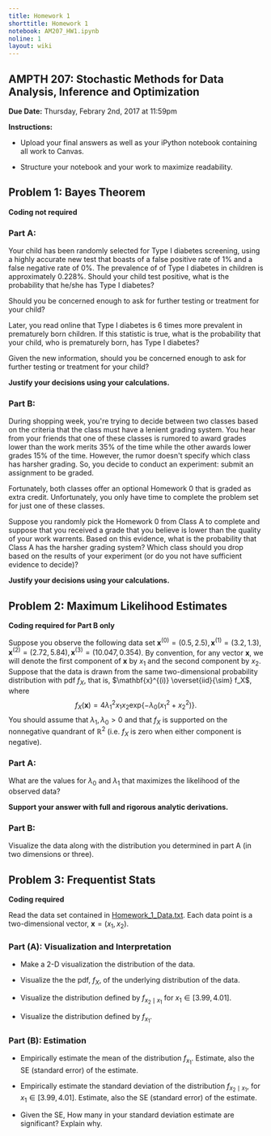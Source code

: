 ```yaml
---
title: Homework 1
shorttitle: Homework 1
notebook: AM207_HW1.ipynb
noline: 1
layout: wiki
---
```


## AMPTH 207: Stochastic Methods for Data Analysis, Inference and Optimization

**Due Date:** Thursday, Febrary 2nd, 2017 at 11:59pm

**Instructions:**

- Upload your final answers as well as your iPython notebook containing all work to Canvas.

- Structure your notebook and your work to maximize readability.

## Problem 1: Bayes Theorem

**Coding not required**

### Part A:
Your child has been randomly selected for Type I diabetes screening, using a highly accurate new test that boasts of a false positive rate of 1% and a false negative rate of 0%. The prevalence of of Type I diabetes in children is approximately 0.228%. Should your child test positive, what is the probability that he/she has Type I diabetes?

Should you be concerned enough to ask for further testing or treatment for your child?

Later, you read online that Type I diabetes is 6 times more prevalent in prematurely born children. If this statistic is true, what is the probability that your child, who is prematurely born, has Type I diabetes?

Given the new information, should you be concerned enough to ask for further testing or treatment for your child?

**Justify your decisions using your calculations.**

### Part B:

During shopping week, you're trying to decide between two classes based on the criteria that the class must have a lenient grading system. You hear from your friends that one of these classes is rumored to award grades lower than the work merits 35% of the time while the other awards lower grades 15% of the time. However, the rumor doesn't specify which class has harsher grading. So, you decide to conduct an experiment: submit an assignment to be graded. 

Fortunately, both classes offer an optional Homework 0 that is graded as extra credit. Unfortunately, you only have time to complete the problem set for just one of these classes. 

Suppose you randomly pick the Homework 0 from Class A to complete and suppose that you received a grade that you believe is lower than the quality of your work warrents. Based on this evidence, what is the probability that Class A has the harsher grading system? Which class should you drop based on the results of your experiment (or do you not have sufficient evidence to decide)?

**Justify your decisions using your calculations.**

## Problem 2: Maximum Likelihood Estimates

**Coding required for Part B only**

Suppose you observe the following data set $\mathbf{x}^{(0)} = (0.5, 2.5), \mathbf{x}^{(1)} = (3.2, 1.3), \mathbf{x}^{(2)} = (2.72, 5.84), \mathbf{x}^{(3)}= (10.047, 0.354)$. By convention, for any vector $\mathbf{x}$, we will denote the first component of $\mathbf{x}$ by $x_{1}$ and the second component by $x_{2}$. Suppose that the data is drawn from the same two-dimensional probability distribution with pdf $f_X$, that is, $\mathbf{x}^{(i)} \overset{iid}{\sim} f_X$, where
$$
f_X(\mathbf{x}) =  4\lambda_1^2 x_{1}x_{2} \mathrm{exp} \left\{-\lambda_0 (x^2_{1} + x^2_{2}) \right\}.
$$
You should assume that $\lambda_1, \lambda_0 > 0$ and that $f_X$ is supported on the nonnegative quandrant of $\mathbb{R}^2$ (i.e. $f_X$ is zero when either component is negative). 

### Part A:

What are the values for $\lambda_0$ and $\lambda_1$ that maximizes the likelihood of the observed data? 

**Support your answer with full and rigorous analytic derivations.**

### Part B:

Visualize the data along with the distribution you determined in part A (in two dimensions or three).

## Problem 3: Frequentist Stats
**Coding required**

Read the data set contained in [Homework_1_Data.txt](Homework_1_Data.txt). Each data point is a two-dimensional vector, $\mathbf{x} = (x_1, x_2)$.

### Part (A): Visualization and Interpretation

- Make a 2-D visualization the distribution of the data. 

- Visualize the the pdf, $f_X$, of the underlying distribution of the data.

- Visualize the distribution defined by $f_{x_2 \mid x_1}$ for $x_1 \in [3.99, 4.01]$.

- Visualize the distribution defined by $f_{x_1}$.


### Part (B): Estimation

- Empirically estimate the mean of the distribution $f_{x_1}$. Estimate, also the SE (standard error) of the estimate.

- Empirically estimate the standard deviation of the distribution $f_{x_2 \mid x_1}$, for $x_1 \in [3.99, 4.01]$. Estimate, also the SE (standard error) of the estimate.

- Given the SE, How many in your standard deviation estimate are significant? Explain why.
